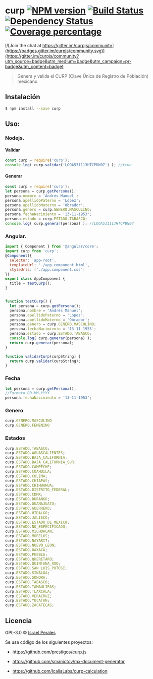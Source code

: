 # curp [![NPM version][npm-image]][npm-url] [![Build Status][travis-image]][travis-url] [![Dependency Status][daviddm-image]][daviddm-url] [![Coverage percentage][coveralls-image]][coveralls-url]

[![Join the chat at https://gitter.im/curpjs/community](https://badges.gitter.im/curpjs/community.svg)](https://gitter.im/curpjs/community?utm_source=badge&utm_medium=badge&utm_campaign=pr-badge&utm_content=badge)

> Genera y valida el CURP (Clave Única de Registro de Población) mexicano.

## Instalación

```sh
$ npm install --save curp
```

## Uso:

### Nodejs.

#### Validar

```js
const curp = require('curp');
console.log( curp.validar('LOOA531113HTCPBN07') ); //true
```
#### Generar

```js
const curp = require('curp');
let persona = curp.getPersona();
persona.nombre = 'Andrés Manuel';
persona.apellidoPaterno = 'López';
persona.apellidoMaterno = 'Obrador';
persona.genero = curp.GENERO.MASCULINO;
persona.fechaNacimiento = '13-11-1953';
persona.estado = curp.ESTADO.TABASCO;
console.log( curp.generar(persona) ); //LOOA531113HTCPBN07
```

### Angular.

```js
import { Component } from '@angular/core';
import curp from 'curp';
@Component({
  selector: 'app-root',
  templateUrl: './app.component.html',
  styleUrls: ['./app.component.css']
})
export class AppComponent {
  title = testCurp();
}


function testCurp() {
  let persona = curp.getPersona();
  persona.nombre = 'Andrés Manuel';
  persona.apellidoPaterno = 'López';
  persona.apellidoMaterno = 'Obrador';
  persona.genero = curp.GENERO.MASCULINO;
  persona.fechaNacimiento = '13-11-1953';
  persona.estado = curp.ESTADO.TABASCO;
  console.log( curp.generar(persona) );
  return curp.generar(persona);
}

function validarCurp(curpString) {
  return curp.validar(curpString);
}
```

### Fecha

```js
let persona = curp.getPersona();
//Formato DD-MM-YYYY
persona.fechaNacimiento = '13-11-1953';
```


### Genero 

```js
curp.GENERO.MASCULINO
curp.GENERO.FEMENINO
```

### Estados
```js
curp.ESTADO.TABASCO;
curp.ESTADO.AGUASCALIENTES;
curp.ESTADO.BAJA_CALIFORNIA;
curp.ESTADO.BAJA_CALIFORNIA_SUR;
curp.ESTADO.CAMPECHE;
curp.ESTADO.COAHUILA;
curp.ESTADO.COLIMA;
curp.ESTADO.CHIAPAS;
curp.ESTADO.CHIHUAHUA;
curp.ESTADO.DISTRITO_FEDERAL;
curp.ESTADO.CDMX;
curp.ESTADO.DURANGO;
curp.ESTADO.GUANAJUATO;
curp.ESTADO.GUERRERO;
curp.ESTADO.HIDALGO;
curp.ESTADO.JALISCO;
curp.ESTADO.ESTADO_DE_MEXICO;
curp.ESTADO.NO_ESPECIFICADO;
curp.ESTADO.MICHOACAN;
curp.ESTADO.MORELOS;
curp.ESTADO.NAYARIT;
curp.ESTADO.NUEVO_LEON;
curp.ESTADO.OAXACA;
curp.ESTADO.PUEBLA;
curp.ESTADO.QUERETARO;
curp.ESTADO.QUINTANA_ROO;
curp.ESTADO.SAN_LUIS_POTOSI;
curp.ESTADO.SINALOA;
curp.ESTADO.SONORA;
curp.ESTADO.TABASCO;
curp.ESTADO.TAMAULIPAS;
curp.ESTADO.TLAXCALA;
curp.ESTADO.VERACRUZ;
curp.ESTADO.YUCATAN;
curp.ESTADO.ZACATECAS;
```

## Licencia

GPL-3.0 © [Israel Perales](https://www.israel-perales.com)


[npm-image]: https://badge.fury.io/js/curp.svg
[npm-url]: https://npmjs.org/package/curp
[travis-image]: https://travis-ci.com/ripper2hl/curp.svg?branch=master
[travis-url]: https://travis-ci.com/ripper2hl/curp
[daviddm-image]: https://david-dm.org/ripper2hl/curp.svg?theme=shields.io
[daviddm-url]: https://david-dm.org/ripper2hl/curp
[coveralls-image]: https://coveralls.io/repos/ripper2hl/curp/badge.svg
[coveralls-url]: https://coveralls.io/r/ripper2hl/curp

Se usa código de los siguientes proyectos:

* https://github.com/prestigos/curp.js

* https://github.com/smaniotov/mx-document-generator

* https://github.com/IcaliaLabs/curp-calculation
